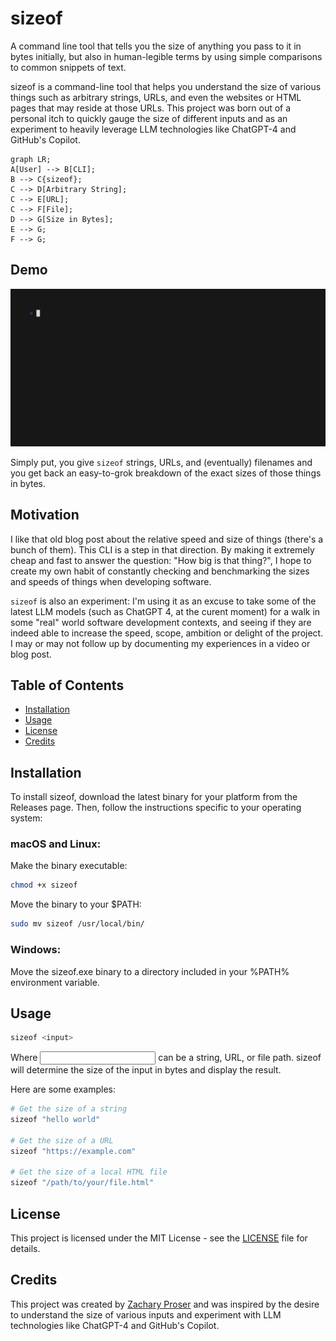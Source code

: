 # sizeof

A command line tool that tells you the size of anything you pass to it in bytes initially, but also in human-legible terms by using simple comparisons to common snippets of text. 

sizeof is a command-line tool that helps you understand the size of various things such as arbitrary strings, URLs, and even the websites or HTML pages that may reside at those URLs. This project was born out of a personal itch to quickly gauge the size of different inputs and as an experiment to heavily leverage LLM technologies like ChatGPT-4 and GitHub's Copilot.

```mermaid
graph LR;
A[User] --> B[CLI];
B --> C{sizeof};
C --> D[Arbitrary String];
C --> E[URL];
C --> F[File];
D --> G[Size in Bytes];
E --> G;
F --> G;
```
## Demo
![demo gif of sizeof usage](./sizeof-demo.gif)

Simply put, you give `sizeof` strings, URLs, and (eventually) filenames and you get back an easy-to-grok breakdown of the exact sizes of those things in bytes.
 
## Motivation

I like that old blog post about the relative speed and size of things (there's a bunch of them). This CLI is a step in that direction. By making it extremely cheap and fast to answer the question: "How big is that thing?", I hope to create my own habit of constantly checking and benchmarking the sizes and speeds of things when developing software.

 `sizeof` is also an experiment: I'm using it as an excuse to take some of the latest LLM models (such as ChatGPT 4, at the curent moment) for a walk in some "real" world software development contexts, and seeing if they 
 are indeed able to increase the speed, scope, ambition or delight of the project. I may or may not follow up by documenting my experiences in a video or blog post. 

## Table of Contents

- [Installation](#installation)
- [Usage](#usage)
- [License](#license)
- [Credits](#credits)

## Installation

To install sizeof, download the latest binary for your platform from the Releases page. Then, follow the instructions specific to your operating system:

### macOS and Linux:

Make the binary executable:

```bash
chmod +x sizeof
```

Move the binary to your $PATH:

```bash
sudo mv sizeof /usr/local/bin/
```

### Windows:

Move the sizeof.exe binary to a directory included in your %PATH% environment variable.

## Usage

```bash
sizeof <input>
```

Where <input> can be a string, URL, or file path. sizeof will determine the size of the input in bytes and display the result.

Here are some examples:

```bash
# Get the size of a string
sizeof "hello world"

# Get the size of a URL
sizeof "https://example.com"

# Get the size of a local HTML file
sizeof "/path/to/your/file.html"
```

## License

This project is licensed under the MIT License - see the [LICENSE](LICENSE) file for details.

## Credits 
This project was created by [Zachary Proser](https://github.com/zackproser) and was inspired by the desire to understand the size of various inputs and experiment with LLM technologies like ChatGPT-4 and GitHub's Copilot.
